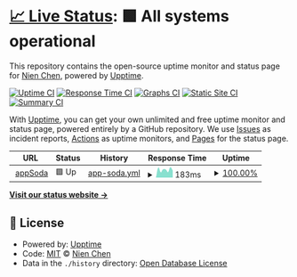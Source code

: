 # [📈 Live Status](https://status.appsoda.net): <!--live status--> **🟩 All systems operational**

This repository contains the open-source uptime monitor and status page for [Nien Chen](https://www.nien.com), powered by [Upptime](https://github.com/upptime/upptime).

[![Uptime CI](https://github.com/chennien/status.appsoda.net/workflows/Uptime%20CI/badge.svg)](https://github.com/chennien/status.appsoda.net/actions?query=workflow%3A%22Uptime+CI%22)
[![Response Time CI](https://github.com/chennien/status.appsoda.net/workflows/Response%20Time%20CI/badge.svg)](https://github.com/chennien/status.appsoda.net/actions?query=workflow%3A%22Response+Time+CI%22)
[![Graphs CI](https://github.com/chennien/status.appsoda.net/workflows/Graphs%20CI/badge.svg)](https://github.com/chennien/status.appsoda.net/actions?query=workflow%3A%22Graphs+CI%22)
[![Static Site CI](https://github.com/chennien/status.appsoda.net/workflows/Static%20Site%20CI/badge.svg)](https://github.com/chennien/status.appsoda.net/actions?query=workflow%3A%22Static+Site+CI%22)
[![Summary CI](https://github.com/chennien/status.appsoda.net/workflows/Summary%20CI/badge.svg)](https://github.com/chennien/status.appsoda.net/actions?query=workflow%3A%22Summary+CI%22)

With [Upptime](https://upptime.js.org), you can get your own unlimited and free uptime monitor and status page, powered entirely by a GitHub repository. We use [Issues](https://github.com/chennien/status.appsoda.net/issues) as incident reports, [Actions](https://github.com/chennien/status.appsoda.net/actions) as uptime monitors, and [Pages](https://status.appsoda.net) for the status page.

<!--start: status pages-->
<!-- This summary is generated by Upptime (https://github.com/upptime/upptime) -->
<!-- Do not edit this manually, your changes will be overwritten -->
<!-- prettier-ignore -->
| URL | Status | History | Response Time | Uptime |
| --- | ------ | ------- | ------------- | ------ |
| <img alt="" src="https://appsoda.net/favicon.ico" height="13"> [appSoda](https://appsoda.net/robots.txt) | 🟩 Up | [app-soda.yml](https://github.com/chennien/status.appsoda.net/commits/HEAD/history/app-soda.yml) | <details><summary><img alt="Response time graph" src="./graphs/app-soda/response-time-week.png" height="20"> 183ms</summary><br><a href="https://status.appsoda.net/history/app-soda"><img alt="Response time 161" src="https://img.shields.io/endpoint?url=https%3A%2F%2Fraw.githubusercontent.com%2Fchennien%2Fstatus.appsoda.net%2FHEAD%2Fapi%2Fapp-soda%2Fresponse-time.json"></a><br><a href="https://status.appsoda.net/history/app-soda"><img alt="24-hour response time 299" src="https://img.shields.io/endpoint?url=https%3A%2F%2Fraw.githubusercontent.com%2Fchennien%2Fstatus.appsoda.net%2FHEAD%2Fapi%2Fapp-soda%2Fresponse-time-day.json"></a><br><a href="https://status.appsoda.net/history/app-soda"><img alt="7-day response time 183" src="https://img.shields.io/endpoint?url=https%3A%2F%2Fraw.githubusercontent.com%2Fchennien%2Fstatus.appsoda.net%2FHEAD%2Fapi%2Fapp-soda%2Fresponse-time-week.json"></a><br><a href="https://status.appsoda.net/history/app-soda"><img alt="30-day response time 164" src="https://img.shields.io/endpoint?url=https%3A%2F%2Fraw.githubusercontent.com%2Fchennien%2Fstatus.appsoda.net%2FHEAD%2Fapi%2Fapp-soda%2Fresponse-time-month.json"></a><br><a href="https://status.appsoda.net/history/app-soda"><img alt="1-year response time 168" src="https://img.shields.io/endpoint?url=https%3A%2F%2Fraw.githubusercontent.com%2Fchennien%2Fstatus.appsoda.net%2FHEAD%2Fapi%2Fapp-soda%2Fresponse-time-year.json"></a></details> | <details><summary><a href="https://status.appsoda.net/history/app-soda">100.00%</a></summary><a href="https://status.appsoda.net/history/app-soda"><img alt="All-time uptime 100.00%" src="https://img.shields.io/endpoint?url=https%3A%2F%2Fraw.githubusercontent.com%2Fchennien%2Fstatus.appsoda.net%2FHEAD%2Fapi%2Fapp-soda%2Fuptime.json"></a><br><a href="https://status.appsoda.net/history/app-soda"><img alt="24-hour uptime 100.00%" src="https://img.shields.io/endpoint?url=https%3A%2F%2Fraw.githubusercontent.com%2Fchennien%2Fstatus.appsoda.net%2FHEAD%2Fapi%2Fapp-soda%2Fuptime-day.json"></a><br><a href="https://status.appsoda.net/history/app-soda"><img alt="7-day uptime 100.00%" src="https://img.shields.io/endpoint?url=https%3A%2F%2Fraw.githubusercontent.com%2Fchennien%2Fstatus.appsoda.net%2FHEAD%2Fapi%2Fapp-soda%2Fuptime-week.json"></a><br><a href="https://status.appsoda.net/history/app-soda"><img alt="30-day uptime 100.00%" src="https://img.shields.io/endpoint?url=https%3A%2F%2Fraw.githubusercontent.com%2Fchennien%2Fstatus.appsoda.net%2FHEAD%2Fapi%2Fapp-soda%2Fuptime-month.json"></a><br><a href="https://status.appsoda.net/history/app-soda"><img alt="1-year uptime 100.00%" src="https://img.shields.io/endpoint?url=https%3A%2F%2Fraw.githubusercontent.com%2Fchennien%2Fstatus.appsoda.net%2FHEAD%2Fapi%2Fapp-soda%2Fuptime-year.json"></a></details>

<!--end: status pages-->

[**Visit our status website →**](https://status.appsoda.net)

## 📄 License

- Powered by: [Upptime](https://github.com/upptime/upptime)
- Code: [MIT](./LICENSE) © [Nien Chen](https://www.nien.com)
- Data in the `./history` directory: [Open Database License](https://opendatacommons.org/licenses/odbl/1-0/)
